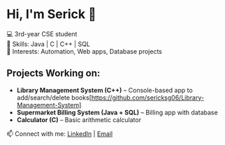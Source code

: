 # Hi, I'm Serick 👋

💻 3rd-year CSE student  
🔹 Skills: Java | C | C++ | SQL  
🔹 Interests: Automation, Web apps, Database projects  

## Projects Working on:
- **Library Management System (C++)** – Console-based app to add/search/delete books[https://github.com/sericksg06/Library-Management-System]
- **Supermarket Billing System (Java + SQL)** – Billing app with database  
- **Calculator (C)** – Basic arithmetic calculator 

📫 Connect with me: [LinkedIn](https://www.linkedin.com/in/sericksg06) | [Email](mailto:sericksg06@gmail.com)

